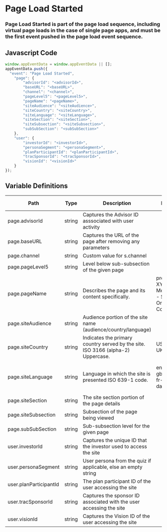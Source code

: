 # Page Load Started

### Page Load Started is part of the page load sequence, including virtual page loads in the case of single page apps, and must be the first event pushed in the page load event sequence.

## Javascript Code
```js
window.appEventData = window.appEventData || [];
appEventData.push({
  "event": "Page Load Started",
    "page": {
        "advisorId": "<advisorId>",
        "baseURL": "<baseURL>",
        "channel": "<channel>",
        "pageLevel5": "<pageLevel5>",
        "pageName": "<pageName>",
        "siteAudience": "<siteAudience>",
        "siteCountry": "<siteCountry>",
        "siteLanguage": "<siteLanguage>",
        "siteSection": "<siteSection>",
        "siteSubsection": "<siteSubsection>",
        "subSubSection": "<subSubSection>"
    },
    "user": {
        "investorId": "<investorId>",
        "personaSegment": "<personaSegment>",
        "planParticipantId": "<planParticipantId>",
        "tracSponsorId": "<tracSponsorId>",
        "visionId": "<visionId>"
    }
});
```

## Variable Definitions

|Path|Type|Description|Example|Pattern|Min Length|Max Length|Minimum|Maximum|Multiple Of|
| --- | --- | --- | --- | --- | --- | --- | --- | --- | --- |
|page.advisorId|string|Captures the Advisor ID asssociated with user activity||||||||
|page.baseURL|string|Captures the URL of the page after removing any parameters||||||||
|page.channel|string|Custom value for s.channel||||||||
|page.pageLevel5|string|Level below sub-subsection of the given page||||||||
|page.pageName|string|Describes the page and its content specifically. |product - XYZ123, Mens - Tops - Sweaters, Order Confirmation|||||||
|page.siteAudience|string|Audience portion of the site name \(audience\/country\/language\)||||||||
|page.siteCountry|string|Indicates the primary country served by the site. ISO 3166 \(alpha-2\) Uppercase.|US, CA, FR, UK|^[a-zA-Z]{2}$||||||
|page.siteLanguage|string|Language in which the site is presented ISO 639-1 code. |en-us, en-gb, ch-cn, fr-ca, fr-fr, da|^[a-z]{2}([-]{1}[a-z]{2}){0,1}$||||||
|page.siteSection|string|The site section portion of the page details||||||||
|page.siteSubsection|string|Subsection of the page being viewed||||||||
|page.subSubSection|string|Sub-subsection level for the given page||||||||
|user.investorId|string|Captures the unique ID that the investor used to access the site||||||||
|user.personaSegment|string|User persona from the quiz if applicable, else an empty string||||||||
|user.planParticipantId|string|The plan participant ID of the user accessing the site||||||||
|user.tracSponsorId|string|Captures the sponsor ID associated with the user accessing the site||||||||
|user.visionId|string|Captures the Vision ID of the user accessing the site||||||||




